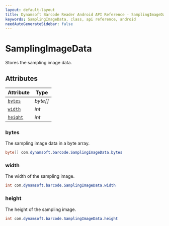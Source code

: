 ```yaml
---
layout: default-layout
title: Dynamsoft Barcode Reader Android API Reference - SamplingImageData Class
keywords: SamplingImageData, class, api reference, android
needAutoGenerateSidebar: false
---
```



# SamplingImageData
Stores the sampling image data.
  

## Attributes
  
| Attribute | Type |
|---------- | ---- |
| [`bytes`](#bytes) | *byte\[\]* |
| [`width`](#width) | *int* |
| [`height`](#height) | *int* |


### bytes
The sampling image data in a byte array.
```java
byte[] com.dynamsoft.barcode.SamplingImageData.bytes
```

### width
The width of the sampling image.
```java
int com.dynamsoft.barcode.SamplingImageData.width
```

### height
The height of the sampling image.
```java
int com.dynamsoft.barcode.SamplingImageData.height
```
